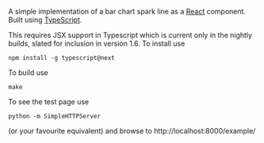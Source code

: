 A simple implementation of a bar chart spark line as a 
[React](http://facebook.github.io/react/) component. Built using 
[TypeScript](http://www.typescriptlang.org/).

This requires JSX support in Typescript which is current only in the nightly 
builds, slated for inclusion in version 1.6. To install use

    npm install -g typescript@next

To build use
 
    make

To see the test page use

	python -m SimpleHTTPServer

(or your favourite equivalent) and browse to http://localhost:8000/example/
